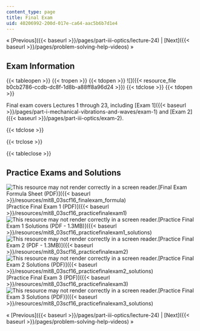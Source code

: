 ```yaml
---
content_type: page
title: Final Exam
uid: 40206992-200d-017e-ca64-aac5b6b7d1e4
---
```


« [Previous]({{< baseurl >}}/pages/part-iii-optics/lecture-24) | [Next]({{< baseurl >}}/pages/problem-solving-help-videos) »

Exam Information
----------------

{{< tableopen >}}
{{< tropen >}}
{{< tdopen >}}
![]({{< resource_file b0cb2786-ccdb-dc8f-1d8b-a88ff8a96d24 >}})
{{< tdclose >}}
{{< tdopen >}}


Final exam covers Lectures 1 through 23, including [Exam 1]({{< baseurl >}}/pages/part-i-mechanical-vibrations-and-waves/exam-1) and [Exam 2]({{< baseurl >}}/pages/part-iii-optics/exam-2).


{{< tdclose >}}

{{< trclose >}}

{{< tableclose >}}

Practice Exams and Solutions
----------------------------

![This resource may not render correctly in a screen reader.](/images/inacessible.gif)[Final Exam Formula Sheet (PDF)]({{< baseurl >}}/resources/mit8_03scf16_finalexam_formula)  
[Practice Final Exam 1 (PDF)]({{< baseurl >}}/resources/mit8_03scf16_practicefinalexam1)  
![This resource may not render correctly in a screen reader.](/images/inacessible.gif)[Practice Final Exam 1 Solutions (PDF - 1.3MB)]({{< baseurl >}}/resources/mit8_03scf16_practicefinalexam1_solutions)  
![This resource may not render correctly in a screen reader.](/images/inacessible.gif)[Practice Final Exam 2 (PDF - 1.3MB)]({{< baseurl >}}/resources/mit8_03scf16_practicefinalexam2)  
![This resource may not render correctly in a screen reader.](/images/inacessible.gif)[Practice Final Exam 2 Solutions (PDF)]({{< baseurl >}}/resources/mit8_03scf16_practicefinalexam2_solutions)  
[Practice Final Exam 3 (PDF)]({{< baseurl >}}/resources/mit8_03scf16_practicefinalexam3)  
![This resource may not render correctly in a screen reader.](/images/inacessible.gif)[Practice Final Exam 3 Solutions (PDF)]({{< baseurl >}}/resources/mit8_03scf16_practicefinalexam3_solutions)

« [Previous]({{< baseurl >}}/pages/part-iii-optics/lecture-24) | [Next]({{< baseurl >}}/pages/problem-solving-help-videos) »